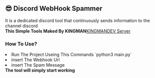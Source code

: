 ## 😎 Discord WebHook Spammer
It is a dedicated discord tool that continuously sends information to the channel discord<br>
<strong>This Simple Tools Maked By KINGMAN</strong><a href="https://discord.gg/kingmandev">KINGMANDEV Server</a>
<h3>How To Use?</h3>
<ui>
    <li>Run The Project Useing This Commands `python3 main.py`</li>
    <li>insert The Webhook Url</li>
    <li>insert The Spam Message</li>
</ui>
<strong>The tool will simply start working</strong>
